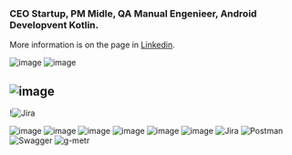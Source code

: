 ###  CEO Startup, PM Midle, QA Manual Engenieer, Android Developvent Kotlin.
  More information is on the page in [Linkedin](https://www.linkedin.com/шмелёв).
  
  ![image](https://camo.githubusercontent.com/0ac526200358c3cd09ca0eae4bc7149282c173b5fb1de1636715f18b9ab346ba/68747470733a2f2f696d672e736869656c64732e696f2f62616467652f4a6176615363726970742d4637444631453f7374796c653d666c6174266c6f676f3d4a617661536372697074266c6f676f436f6c6f723d7768697465)
![image](https://camo.githubusercontent.com/779f9a01c244fb737d351d3256288537428012c3cc755e70e7c5663afc1b7c01/68747470733a2f2f696d672e736869656c64732e696f2f62616467652f4d7953514c2d3434373941313f7374796c653d666c6174266c6f676f3d4d7953514c266c6f676f436f6c6f723d7768697465)

![image](https://camo.githubusercontent.com/b1e5e29172796924aa36d8aaed7451d15c2bf12412a283d329d8cbc95b3121b7/68747470733a2f2f696d672e736869656c64732e696f2f62616467652f507974686f6e2d3030303030303f7374796c653d666f722d7468652d6261646765266c6f676f3d707974686f6e)
--------
!![Jira](https://img.shields.io/badge/Jira-FFFFFF?style=for-the-badge&logo=jira)

![image]()
![image]()
![image]()
![image]()
![image]()
![image]()
![Jira](https://github.com/your-username/your-repository/blob/main/images/jira.png)
![Postman](https://github.com/your-username/your-repository/blob/main/images/postman.png)
![Swagger](https://github.com/your-username/your-repository/blob/main/images/swagger.png)
![g-metr](https://github.com/your-username/your-repository/blob/main/images/g-metr.png)

